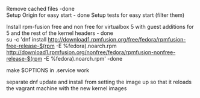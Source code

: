 Remove cached files -done  
Setup Origin for easy start - done
Setup tests for easy start (filter them)

Install rpm-fusion free and non free for virtualbox 5 with guest additions for 5 and the rest of the kernel headers  - done  
su -c 'dnf install http://download1.rpmfusion.org/free/fedora/rpmfusion-free-release-$(rpm -E %fedora).noarch.rpm http://download1.rpmfusion.org/nonfree/fedora/rpmfusion-nonfree-release-$(rpm -E %fedora).noarch.rpm'   -done  


make $OPTIONS in .service work  


separate dnf update and install from setting the image up so that it reloads the vagrant machine with the new kernel images
